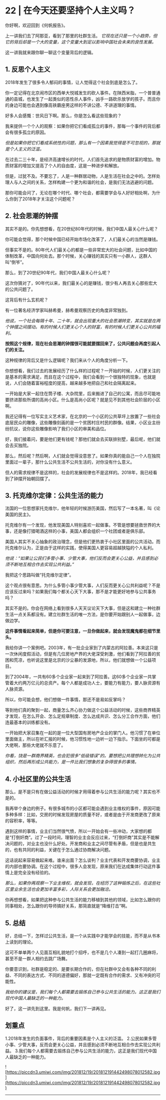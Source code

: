 # 22 | 在今天还要坚持个人主义吗？

你好啊，欢迎回到《何帆报告》。

上一讲我们去了阿那亚，看到了那里的社群生活。 *它现在还只是一个小趋势，但它的背后却是一个大的变量，这个变量大到足以影响中国社会未来的良性发展。*

这一讲我就来跟你聊一聊这个变量背后的逻辑。

## 1. 反思个人主义

2018年发生了很多令人郁闷的事情，让人觉得这个社会到底是怎么了。

你一定记得在北京闹市区的西单大悦城发生的砍人事件。在陕西米脂，一个普普通通的县城，也发生了一起类似的恶性杀人事件，凶手一路砍杀放学的孩子。而且你的身边可能也会遇到像高铁霸座男这样的不讲公德、不讲道理的事情。

好多人会感慨：世风日下啊。那么，你是怎么看这些现象的？

我来提供一个个人的观察：如果你把它们看成孤立的事件，那每一个事件的背后都会有很多孤立的原因。

 *但是如果你把它们看成系统性的问题，那么有一个因素我觉得是不可忽视的，那就是个人主义的泛滥。*

在过去二三十年，是经济高速增长的时代，人们首先追求的是物质财富的增加。物质财富的增加又提高了个人的自由度，这是一种进步和解放。

但是，过犹不及。不要忘了，人是一种群居动物，人是生活在社会之中的。怎样处理人与人之间的关系，怎样构建一个更为和谐的社会，是我们无法逃避的问题。

那你可能会问了，无论在哪个时代、哪个社会，都需要学会与人好好相处啊，为什么你到了2018年才关注这个问题呢？

## 2. 社会思潮的钟摆

其实不是的。你先想想看，在20世纪80年代的时候，我们中国人最关心什么呢？

你可能会觉得，那个时候中国已经开始市场化改革了，人们最关心的当然是赚钱。

但事实不是的。80年代人们最关心的都是一些非常宏大的社会问题，比如中国的体制改革，中国向何处去。那个时候，关心赚钱的其实只有一小群人，这群人叫“倒爷”。

那么，到了20世纪90年代，我们中国人最关心什么呢？

这次你猜对了，90年代以来，我们最关心的是赚钱，很少有人再去关心那些宏大的公共问题了。

这背后有什么玄机呢？

有一位著名经济学家叫赫希曼，赫希曼观察历史的角度非常独到。

 *他说，一个社会每隔十年、二十年，就会出现重大的社会思潮转变，其实就是在两个钟摆之间摆动。有的时候人们更关心个人的财富，有的时候人们更关心公共的福利。*

 **按照这个规律，现在社会思潮的钟摆很可能就要摆回来了，公共问题会再度引起人们的关注。**

这种规律的背后又是什么逻辑呢？我们来从个人的角度分析一下。

你想想看，我们过去的发展经历了什么样的过程呢？一开始的时候，人们更关注的是基本的需求满足，而且在这个过程中，我们会看到一个很独特的现象，也就是说，人们会随着富裕程度的提高，越来越多地把自己和社会隔离起来。

一开始是大家一起住在筒子楼、大杂院里，后来搬进了自己的公寓，而且尽可能地要挤进那些所谓的高尚小区。什么是高尚小区呢？就是见不到其他社会阶层的小区啊。

我还记得有一位写实主义艺术家，在北京的一个小区的公共草坪上放置了一些社会底层民众的雕像，这些雕像刻画的是一个贫困村庄村民的群像。结果，小区业主纷纷抗议，说你这些雕像影响了我们小区的审美和品位。

好，我们接着问，要是他们更有钱呢？那他们就会去买联排别墅，最后呢，他们就会去买独院。

那么，然后呢？然后啊，人们就会觉得没意思了。如果你真的能自己一个人在独院里面过一辈子，那什么公共生活不公共生活的，对你没有什么意义。

但人的需求规律不是这样的，社会的发展规律也不是这样的。2018年，我已经看到了钟摆开始朝回摆了。

## 3. 托克维尔定律：公共生活的能力

法国的一位思想家托克维尔，他年轻的时候游历美国，然后写了一本名著，叫《论美国的民主》。

托克维尔有一个发现，他发现美国人特别喜欢一起做事。不管是想要拯救世界的大事，还是像打猎喝酒这样的小事，美国人都会组织一个社团或者是俱乐部。

美国人其实不关心抽象的政治理念，但是他们更热衷于小社区里面的公共活动。而托克维尔认为，正是由于这样的实践，使得美国人更容易超越狭隘的个人私利。

 *他说：“如果让公民们多管小事、少管大事，他们反而会更关心公益，并且感到必须不断地互相合作去实现公共利益。”*

我把这个思路叫做“托克维尔定律”。

这个观点很有意思。为什么多管小事少管大事，人们反而更关心公共利益呢？不是应该反过来吗？如果我们每个都关心天下大事，那不是才能更好地参与公共事务吗？

其实不是的。你会在网络上看到很多人天天议论天下大事，但是这和建立一种社群生活一点关系都没有。建立社群生活的唯一方法，是你要开始跟别人一起做事，边做边学。

 **这件事情看起来简单，但是你可要注意，一旦你做起来，就会发现魔鬼都在细节里头。**

我给你讲一个案例吧。2003年，有一批企业家到了内蒙古的阿拉善。本来这只是一次休闲度假活动，但是有几位房地产界的大佬深受刺激，他们看到了阿拉善的贫困和荒凉，也听说这里是北京的沙尘暴的发源地，所以，他们就想做一个公益项目。

到了2004年，一共有60多个企业家一起来到了阿拉善。这60多个企业家一共掌管着大约两万亿元的总资产。每个人都是成功人士，要能力有能力，要人脉资源有人脉资源。

所以，你可能会想，他们想做一件事情，那还不是易如反掌吗？

等到他们真的聚到一起，商量怎么齐心协力做这个公益活动的时候，这些商界精英才发现，在怎么开会、怎么定规章制度、怎么达成共识、怎么分工合作方面，他们连最基本的训练都没有。

一开始把大家召集在一起的是一位大型国有房地产企业的掌门人。他习惯了在单位里面做主，所以在听汇报的时候，他习惯性地一边听一边下指示。下面坐的可都是大佬啊，那些大佬就不乐意了。

 *你看，饶是一群商界精英，也会犯很多“低级错误”的。要想把公共理想转化为公共组织，然后再形成公共能力，是一件比我们想象的复杂得很多的事情。*

## 4. 小社区里的公共生活

那么，是不是只有在做公益活动的时候才用得着参与公共生活的能力呢？其实也不是的。

我再举个身边的例子。有很多城市的小区都可能会遇到业主维权的事件，原因可能多种多样：比如，交房的时候发现房屋的质量不好，或者是由于开发商更改了原来的容积率，等等。

遇到这样的事情，业主们当然很气愤，所以一开始会有一些冲动，大家想的都是“打倒奸商”。过了一段时间，理智的业主会反应过来，“打倒奸商”其实是不能解决问题的，对业主也没什么好处。开发商和业主之间尽管有矛盾，但是也是共生的，也有共同的利益，关键在于怎么通过协商解决问题。

这话说起来容易做起来难。谁来出面？怎么谈判？业主代表和开发商要协调，业主的内部也要协调。在这个过程中，很多人会发现，原来我们在达成集体行动这件事情上是完全没有经验的。

 *那么，如果你再观察一下业主维权，就会发现，在经历了这种锻炼之后，在这些社区里业余生活也会更加丰富多彩，人际关系会更加融洽。*

你再想想看，如果把这种参与公共生活的能力移植到其他的领域，比如怎么跟你的同事相处，怎么跟你的导师搞好关系，那简直就是“降维打击”啊。

## 5. 总结

好，总结一下，怎样过公共生活，是一个从实践中才能学会的技能，而不是从书本上读到的理论。

这可不单单两个人见面互相礼貌地打个招呼，也不是几个人凑到一起打几圈麻将，甚至不是一群人相约去跳广场舞。

你要意识到，社群是稳定的、是要长期合作的，但在社群中又会有各种不同的利益、不同的表达方式、不同的道德偏好，那就一定既有合作的需求、又有冲突的可能性。

 *我给你的建议是，我们每个人都需要去锻炼自己参与公共生活的能力。这正是我们现代中国人最缺乏的一种能力。*

好了，这一讲先到这里。我是何帆，我们下一讲再见。

## 划重点

1.2018年发生的负面事件，背后的重要因素是个人主义的泛滥。
2.公民如果多管小事、少管大事，反而会更关心公益，并且感到必须不断地互相合作去实现公共利益。
3.我们每个人都需要去锻炼自己参与公共生活的能力，这正是我们现代中国人最缺乏的一种能力。
 

![https://piccdn3.umiwi.com/img/201812/19/201812191442498078012582.jpg](https://piccdn3.umiwi.com/img/201812/19/201812191442498078012582.jpg)

---
